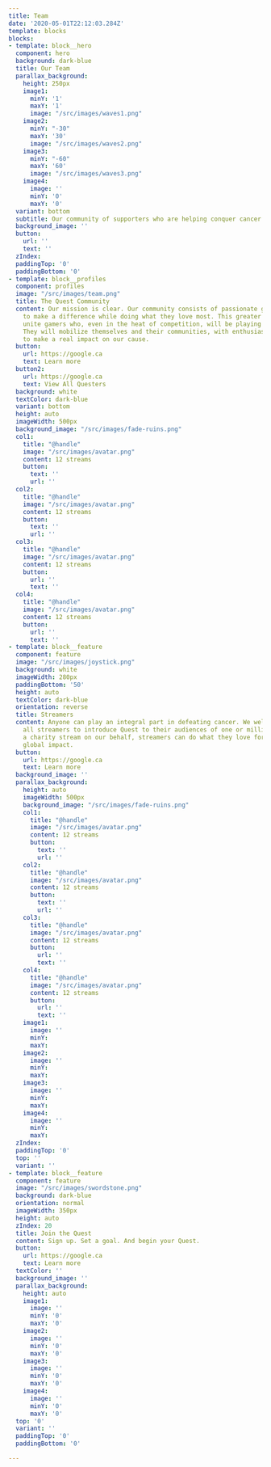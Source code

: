 ```yaml
---
title: Team
date: '2020-05-01T22:12:03.284Z'
template: blocks
blocks:
- template: block__hero
  component: hero
  background: dark-blue
  title: Our Team
  parallax_background:
    height: 250px
    image1:
      minY: '1'
      maxY: '1'
      image: "/src/images/waves1.png"
    image2:
      minY: "-30"
      maxY: '30'
      image: "/src/images/waves2.png"
    image3:
      minY: "-60"
      maxY: '60'
      image: "/src/images/waves3.png"
    image4:
      image: ''
      minY: '0'
      maxY: '0'
  variant: bottom
  subtitle: Our community of supporters who are helping conquer cancer through gaming.
  background_image: ''
  button:
    url: ''
    text: ''
  zIndex: 
  paddingTop: '0'
  paddingBottom: '0'
- template: block__profiles
  component: profiles
  image: "/src/images/team.png"
  title: The Quest Community
  content: Our mission is clear. Our community consists of passionate gamers, eager
    to make a difference while doing what they love most. This greater purpose will
    unite gamers who, even in the heat of competition, will be playing as one team.
    They will mobilize themselves and their communities, with enthusiasm and pride,
    to make a real impact on our cause.
  button:
    url: https://google.ca
    text: Learn more
  button2:
    url: https://google.ca
    text: View All Questers
  background: white
  textColor: dark-blue
  variant: bottom
  height: auto
  imageWidth: 500px
  background_image: "/src/images/fade-ruins.png"
  col1:
    title: "@handle"
    image: "/src/images/avatar.png"
    content: 12 streams
    button:
      text: ''
      url: ''
  col2:
    title: "@handle"
    image: "/src/images/avatar.png"
    content: 12 streams
    button:
      text: ''
      url: ''
  col3:
    title: "@handle"
    image: "/src/images/avatar.png"
    content: 12 streams
    button:
      url: ''
      text: ''
  col4:
    title: "@handle"
    image: "/src/images/avatar.png"
    content: 12 streams
    button:
      url: ''
      text: ''
- template: block__feature
  component: feature
  image: "/src/images/joystick.png"
  background: white
  imageWidth: 280px
  paddingBottom: '50'
  height: auto
  textColor: dark-blue
  orientation: reverse
  title: Streamers
  content: Anyone can play an integral part in defeating cancer. We welcome any and
    all streamers to introduce Quest to their audiences of one or millions. By hosting
    a charity stream on our behalf, streamers can do what they love for a lasting
    global impact.
  button:
    url: https://google.ca
    text: Learn more
  background_image: ''
  parallax_background:
    height: auto
    imageWidth: 500px
    background_image: "/src/images/fade-ruins.png"
    col1:
      title: "@handle"
      image: "/src/images/avatar.png"
      content: 12 streams
      button:
        text: ''
        url: ''
    col2:
      title: "@handle"
      image: "/src/images/avatar.png"
      content: 12 streams
      button:
        text: ''
        url: ''
    col3:
      title: "@handle"
      image: "/src/images/avatar.png"
      content: 12 streams
      button:
        url: ''
        text: ''
    col4:
      title: "@handle"
      image: "/src/images/avatar.png"
      content: 12 streams
      button:
        url: ''
        text: ''
    image1:
      image: ''
      minY: 
      maxY: 
    image2:
      image: ''
      minY: 
      maxY: 
    image3:
      image: ''
      minY: 
      maxY: 
    image4:
      image: ''
      minY: 
      maxY: 
  zIndex: 
  paddingTop: '0'
  top: ''
  variant: ''
- template: block__feature
  component: feature
  image: "/src/images/swordstone.png"
  background: dark-blue
  orientation: normal
  imageWidth: 350px
  height: auto
  zIndex: 20
  title: Join the Quest
  content: Sign up. Set a goal. And begin your Quest.
  button:
    url: https://google.ca
    text: Learn more
  textColor: ''
  background_image: ''
  parallax_background:
    height: auto
    image1:
      image: ''
      minY: '0'
      maxY: '0'
    image2:
      image: ''
      minY: '0'
      maxY: '0'
    image3:
      image: ''
      minY: '0'
      maxY: '0'
    image4:
      image: ''
      minY: '0'
      maxY: '0'
  top: '0'
  variant: ''
  paddingTop: '0'
  paddingBottom: '0'

---
```


